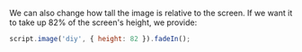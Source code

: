 We can also change how tall the image is relative to the screen. If we want it to take up 82% of the screen's height, we provide:

```js
script.image('diy', { height: 82 }).fadeIn();
```
